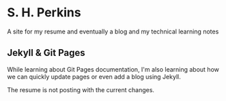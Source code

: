 # S. H. Perkins
A site for my resume and eventually a blog and my technical learning notes

## Jekyll & Git Pages
While learning about Git Pages documentation, I'm also learning about how we can quickly update pages or even add a blog using Jekyll.

The resume is not posting with the current changes.
